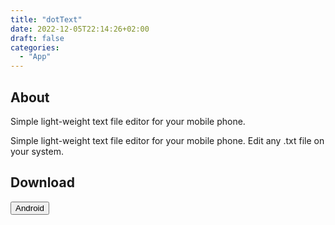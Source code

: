 ```yaml
---
title: "dotText"
date: 2022-12-05T22:14:26+02:00
draft: false
categories:
  - "App"
---
```


## About

Simple light-weight text file editor for your mobile phone.

Simple light-weight text file editor for your mobile phone. Edit any .txt file on your system.

## Download

<button onclick="location.href='https://play.google.com/store/apps/details?id=com.ShwaikaGames.TextEditor'" type="button">
        Android</button>